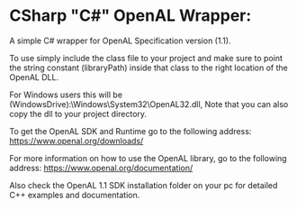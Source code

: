 # CSharp "C#" OpenAL Wrapper:
A simple C# wrapper for OpenAL Specification version (1.1).

To use simply include the class file to your project and make sure to point the string constant (libraryPath) 
inside that class to the right location of the OpenAL DLL.

For Windows users this will be (WindowsDrive):\Windows\System32\OpenAL32.dll, 
Note that you can also copy the dll to your project directory.

To get the OpenAL SDK and Runtime go to the following address: 
https://www.openal.org/downloads/

For more information on how to use the OpenAL library, go to the following address: 
https://www.openal.org/documentation/

Also check the OpenAL 1.1 SDK installation folder on your pc for detailed C++ examples and documentation.

